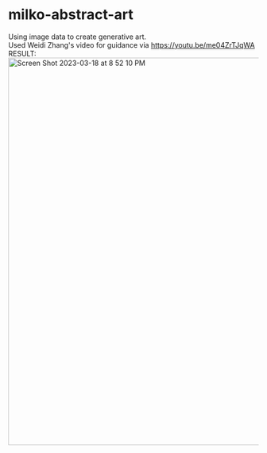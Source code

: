 # milko-abstract-art
Using image data to create generative art.
<br>
Used Weidi Zhang's video for guidance via https://youtu.be/me04ZrTJqWA
<br>
RESULT:
<br>
<img width="780" alt="Screen Shot 2023-03-18 at 8 52 10 PM" src="https://user-images.githubusercontent.com/83724852/226152596-48401eae-ce1c-46de-b76c-91cafb9840d4.png">
